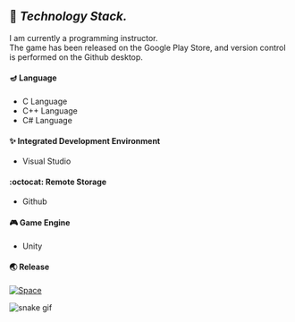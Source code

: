 ## :bear: ***Technology Stack.***
I am currently a programming instructor. \
The game has been released on the Google Play Store, and version control is performed on the Github desktop.

#### :diya_lamp: Language 
- C Language
- C++ Language
- C# Language

#### :sparkles: Integrated Development Environment
- Visual Studio

#### :octocat: Remote Storage
- Github

#### :video_game: Game Engine
- Unity

#### :earth_asia: Release

[![Space](https://user-images.githubusercontent.com/82032086/200162357-8728c28b-6c6d-43be-9039-4fb6c8b15dbf.png)](https://play.google.com/store/apps/details?id=com.Default.SpaceCats) 

![snake gif](https://github.com/Unity2033/Unity2033/blob/output/github-contribution-grid-snake.svg)
